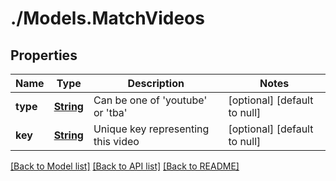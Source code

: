# ./Models.MatchVideos
## Properties

Name | Type | Description | Notes
------------ | ------------- | ------------- | -------------
**type** | [**String**](string.md) | Can be one of &#39;youtube&#39; or &#39;tba&#39; | [optional] [default to null]
**key** | [**String**](string.md) | Unique key representing this video | [optional] [default to null]

[[Back to Model list]](../README.md#documentation-for-models) [[Back to API list]](../README.md#documentation-for-api-endpoints) [[Back to README]](../README.md)

